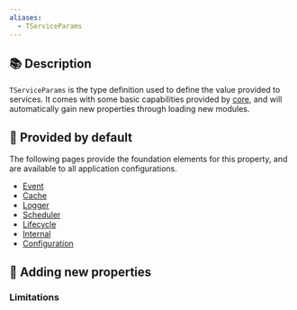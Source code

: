 ```yaml
---
aliases:
  - TServiceParams
---
```

## 📚 Description

`TServiceParams` is the type definition used to define the value provided to services. It comes with some basic capabilities provided by [core](/core/), and will automatically gain new properties through loading new modules.

## 🏪 Provided by default

The following pages provide the foundation elements for this property, and are available to all application configurations.

- [Event](/core/event)
- [Cache](/core/cache)
- [Logger](/core/logger)
- [Scheduler](/core/scheduler)
- [Lifecycle](/core/lifecycle)
- [Internal](/core/internal)
- [Configuration](/core/configuration)

## 🏬 Adding new properties



### Limitations





```
```
